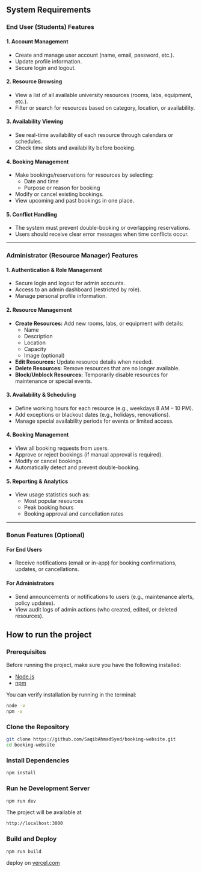 ## System Requirements

### End User (Students) Features

#### 1. Account Management
- Create and manage user account (name, email, password, etc.).
- Update profile information.
- Secure login and logout.

#### 2. Resource Browsing
- View a list of all available university resources (rooms, labs, equipment, etc.).
- Filter or search for resources based on category, location, or availability.

#### 3. Availability Viewing
- See real-time availability of each resource through calendars or schedules.
- Check time slots and availability before booking.

#### 4. Booking Management
- Make bookings/reservations for resources by selecting:
  - Date and time
  - Purpose or reason for booking
- Modify or cancel existing bookings.
- View upcoming and past bookings in one place.

#### 5. Conflict Handling
- The system must prevent double-booking or overlapping reservations.
- Users should receive clear error messages when time conflicts occur.

---

###  Administrator (Resource Manager) Features

#### 1. Authentication & Role Management
- Secure login and logout for admin accounts.
- Access to an admin dashboard (restricted by role).
- Manage personal profile information.

#### 2. Resource Management
- **Create Resources:** Add new rooms, labs, or equipment with details:
  - Name
  - Description
  - Location
  - Capacity
  - Image (optional)
- **Edit Resources:** Update resource details when needed.
- **Delete Resources:** Remove resources that are no longer available.
- **Block/Unblock Resources:** Temporarily disable resources for maintenance or special events.

#### 3. Availability & Scheduling
- Define working hours for each resource (e.g., weekdays 8 AM – 10 PM).
- Add exceptions or blackout dates (e.g., holidays, renovations).
- Manage special availability periods for events or limited access.

#### 4. Booking Management
- View all booking requests from users.
- Approve or reject bookings (if manual approval is required).
- Modify or cancel bookings.
- Automatically detect and prevent double-booking.

#### 5. Reporting & Analytics
- View usage statistics such as:
  - Most popular resources
  - Peak booking hours
  - Booking approval and cancellation rates

---

### Bonus Features (Optional)
#### For End Users
- Receive notifications (email or in-app) for booking confirmations, updates, or cancellations.

#### For Administrators
- Send announcements or notifications to users (e.g., maintenance alerts, policy updates).
- View audit logs of admin actions (who created, edited, or deleted resources).


## How to run the project

### Prerequisites
Before running the project, make sure you have the following installed:
- [Node.js](https://nodejs.org/)
- [npm](https://www.npmjs.com/)

You can verify installation by running in the terminal:
```bash
node -v
npm -v
```
### Clone the Repository
```bash
git clone https://github.com/SaqibAhmadSyed/booking-website.git
cd booking-website
```
### Install Dependencies
```bash
npm install
```
### Run he Development Server
```bash
npm run dev
```
The project will be available at
```bash
http://localhost:3000
```
### Build and Deploy
```bash
npm run build
```
deploy on [vercel.com](https://vercel.com/home)

